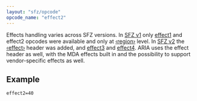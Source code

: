 ```yaml
---
layout: "sfz/opcode"
opcode_name: "effect2"
---
```


Effects handling varies across SFZ versions. In [SFZ v1](/misc/sfz1) only [effect1](effect1)
and effect2 opcodes were available and only at [‹region›](/headers/region) level.
In [SFZ v2](/misc/sfz2) the [‹effect›](/headers/effect) header was added, and [effect3](effect3) and
[effect4](effect4). ARIA uses the effect header as well, with the MDA effects built in and
the possibility to support vendor-specific effects as well.

## Example

```
effect2=40
```
